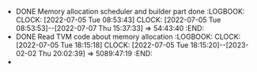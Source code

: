 - DONE Memory allocation scheduler and builder part done
  :LOGBOOK:
  CLOCK: [2022-07-05 Tue 08:53:43]
  CLOCK: [2022-07-05 Tue 08:53:53]--[2022-07-07 Thu 15:37:33] =>  54:43:40
  :END:
- DONE Read TVM code about memory allocation
  :LOGBOOK:
  CLOCK: [2022-07-05 Tue 18:15:18]
  CLOCK: [2022-07-05 Tue 18:15:20]--[2023-02-02 Thu 20:02:39] =>  5089:47:19
  :END:
-